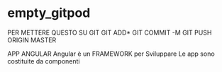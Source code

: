 # empty_gitpod
PER METTERE QUESTO SU GIT
GIT ADD*
GIT COMMIT -M
GIT PUSH ORIGIN MASTER

APP ANGULAR
Angular è un FRAMEWORK per Sviluppare 
Le app sono costituite da componenti
